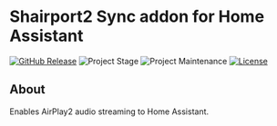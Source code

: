 # Shairport2 Sync addon for Home Assistant

[![GitHub Release][releases-shield]][releases] ![Project Stage][project-stage-shield] ![Project Maintenance][maintenance-shield] [![License][license-shield]](LICENSE)

## About

Enables AirPlay2 audio streaming to Home Assistant.

[license-shield]: https://img.shields.io/github/license/cocochristmas/addon-shairport-sync.svg
[version-shield]: https://images.microbadger.com/badges/version/maidok/shairport2-sync.svg
[releases-shield]: https://img.shields.io/github/release/cocochristmas/addon-shairport-sync.svg
[releases]: https://github.com/cocochristmas/addon-shairport2-sync/releases
[maintenance-shield]: https://img.shields.io/maintenance/yes/2024.svg
[project-stage-shield]: https://img.shields.io/badge/project%20stage-beta-yellow.svg
